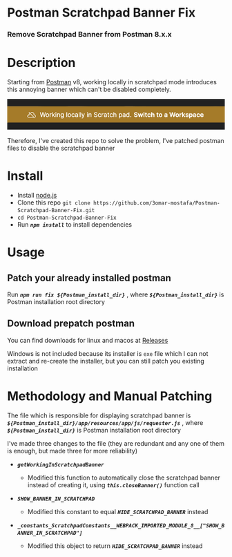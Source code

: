 # Postman Scratchpad Banner Fix
### Remove Scratchpad Banner from Postman 8.x.x

# Description
Starting from [Postman](https://www.postman.com/) v8, working locally in scratchpad mode introduces this annoying banner which can't be disabled completely.

![Scratchpad Banner](screenshots/scratchpad-banner.png)

Therefore, I've created this repo to solve the problem, I've patched postman files to disable the scratchpad banner

# Install
* Install [node.js](https://nodejs.org/en/download/)
* Clone this repo `git clone https://github.com/3omar-mostafa/Postman-Scratchpad-Banner-Fix.git`
* `cd Postman-Scratchpad-Banner-Fix`
* Run ***`npm install`*** to install dependencies

# Usage
## Patch your already installed postman
Run ***`npm run fix ${Postman_install_dir}`*** , where ***`${Postman_install_dir}`*** is Postman installation root directory

## Download prepatch postman
You can find downloads for linux and macos at [Releases](https://github.com/3omar-mostafa/Postman-Scratchpad-Banner-Fix/releases)

Windows is not included because its installer is `exe` file which I can not extract and re-create the installer, but you can still patch you existing installation

# Methodology and Manual Patching
The file which is responsible for displaying scratchpad banner is ***`${Postman_install_dir}/app/resources/app/js/requester.js`*** ,  where ***`${Postman_install_dir}`*** is Postman installation root directory

I've made three changes to the file (they are redundant and any one of them is enough, but made three for more reliability)

* ***`getWorkingInScratchpadBanner`***
    * Modified this function to automatically close the scratchpad banner instead of creating it, using ***`this.closeBanner()`*** function call

* ***`SHOW_BANNER_IN_SCRATCHPAD`***
    * Modified this constant to equal ***`HIDE_SCRATCHPAD_BANNER`*** instead

* ***`_constants_ScratchpadConstants__WEBPACK_IMPORTED_MODULE_8__["SHOW_BANNER_IN_SCRATCHPAD"]`***
    * Modified this object to return ***`HIDE_SCRATCHPAD_BANNER`*** instead
